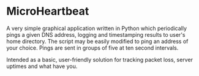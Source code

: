 # MicroHeartbeat
A very simple graphical application written in Python which periodically pings a given DNS address, logging and timestamping results to user's home directory. The script may be easily modified to ping an address of your choice. Pings are sent in groups of five at ten second intervals.

Intended as a basic, user-friendly solution for tracking packet loss, server uptimes and what have you.
